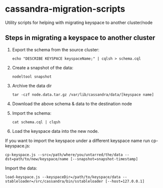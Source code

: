 # cassandra-migration-scripts
Utility scripts for helping with migrating keyspace to another cluster/node

## Steps in migrating a keyspace to another cluster
1. Export the schema from the source cluster:
    
    `echo "DESCRIBE KEYSPACE keyspaceName;" | cqlsh > schema.cql`

2. Create a snapshot of the data:

    `nodeltool snapshot`

3. Archive the data dir

    `tar -czf node.data.tar.gz /var/lib/cassandra/data/[keyspace name]`

4. Download the above schema & data to the destination node
5. Import the schema:

    `cat schema.cql | clqsh`

6. Load the keyspace data into the new node.

If you want to import the keyspace under a different keyspace name run cp-keyspace.js:

    cp-keyspace.js --src=/path/where/you/untarred/the/data --dst=path/to/new/keyspace/name [--snapshot=snapshot-timestamp]

Import the data:

    load-keyspace.js --keyspaceDir=/path/to/keyspace/data --stableloader=/src/cassandra/bin/sstableloader [--host=127.0.0.1]
